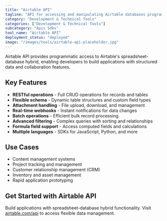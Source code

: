 ```yaml
---
title: "Airtable API"
tagline: "API for accessing and manipulating Airtable databases programmatically"
category: "Development & Technical Tools"
categories: ["Development & Technical Tools"]
subcategory: "Apis Sdks"
tool_name: "Airtable API"
deployment_status: "deployed"
image: "/images/tools/airtable-api-placeholder.jpg"
---
```

Airtable API provides programmatic access to Airtable's spreadsheet-database hybrid, enabling developers to build applications with structured data and collaboration features.

## Key Features

- **RESTful operations** - Full CRUD operations for records and tables
- **Flexible schema** - Dynamic table structures and custom field types
- **Attachment handling** - File upload, download, and management
- **Real-time webhooks** - Instant notifications for data changes
- **Batch operations** - Efficient bulk record processing
- **Advanced filtering** - Complex queries with sorting and relationships
- **Formula field support** - Access computed fields and calculations
- **Multiple languages** - SDKs for JavaScript, Python, and more

## Use Cases

- Content management systems
- Project tracking and management
- Customer relationship management (CRM)
- Inventory and asset management
- Rapid application prototyping

## Get Started with Airtable API

Build applications with spreadsheet-database hybrid functionality. Visit [airtable.com/api](https://airtable.com/api) to access flexible data management.